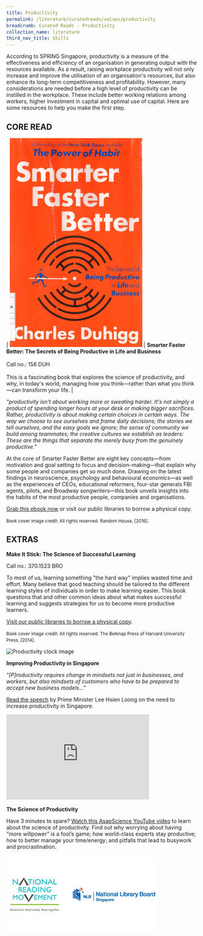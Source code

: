 ```yaml
---
title: Productivity
permalink: /literature/curatedreads/values/productivity
breadcrumb: Curated Reads - Productivity
collection_name: literature
third_nav_title: Skills
---
```


According to SPRING Singapore, productivity is a measure of the effectiveness and efficiency of an organisation in generating output with the resources available. As a result, raising workplace productivity will not only increase and improve the utilisation of an organisation's resources, but also enhance its long-term competitiveness and profitability. However, many considerations are needed before a high level of productivity can be instilled in the workplace. These include better working relations among workers, higher investment in capital and optimal use of capital. Here are some resources to help you make the first step.

## **CORE READ**

| ![Smarter faster better image](/images/literature/curatedreads/skills/Smarter-faster-better-350X552.jpg) | **Smarter Faster Better: The Secrets of Being Productive in Life and Business** <br><br> Call no.: 158 DUH <br><br>This is a fascinating book that explores the science of productivity, and why, in today's world, managing how you think—rather than what you think—can transform your life. |

_"productivity isn't about working more or sweating harder. It's not simply a product of spending longer hours at your desk or making bigger sacrifices. Rather, productivity is about making certain choices in certain ways. The way we choose to see ourselves and frame daily decisions; the stories we tell ourselves, and the easy goals we ignore; the sense of community we build among teammates; the creative cultures we establish as leaders: These are the things that separate the merely busy from the genuinely productive."_

At the core of Smarter Faster Better are eight key concepts—from motivation and goal setting to focus and decision-making—that explain why some people and companies get so much done. Drawing on the latest findings in neuroscience, psychology and behavioural economics—as well as the experiences of CEOs, educational reformers, four-star generals FBI agents, pilots, and Broadway songwriters—this book unveils insights into the habits of the most productive people, companies and organisations.

[Grab this ebook now](https://eresources.nlb.gov.sg/eReads/cms/details?uuid=ce17892d-ac27-4863-9025-57d25fb7d219) or visit our public libraries to borrow a physical copy.

<small>Book cover image credit: All rights reserved. Random House, \[2016\].</small>

## **EXTRAS**

**Make It Stick: The Science of Successful Learning**

Call no.: 370.1523 BRO

To most of us, learning something "the hard way" implies wasted time and effort. Many believe that good teaching should be tailored to the different learning styles of individuals in order to make learning easier. This book questions that and other common ideas about what makes successful learning and suggests strategies for us to become more productive learners.

[Visit our public libraries to borrow a physical copy](https://eservice.nlb.gov.sg/item_holding.aspx?bid=200303433).

<small>Book cover image credit: All rights reserved. The Belknap Press of Harvard University Press, \[2014\].</small>

![Productivity clock image](/images/literautre/curatedreads/skills/Productivity-Extra-450X265.jpg)

**Improving Productivity in Singapore**

_"\[P\]roductivity requires change in mindsets not just in businesses, and workers, but also mindsets of customers who have to be prepared to accept new business models…"_

[Read the speech](http://qr.nlb.sg/creads/productivity2) by Prime Minister Lee Hsien Loong on the need to increase productivity in Singapore.

<iframe width="377" height="225" src="https://www.youtube.com/embed/lHfjvYzr-3g" frameborder="0" allow="accelerometer; autoplay; clipboard-write; encrypted-media; gyroscope; picture-in-picture" allowfullscreen></iframe>

**The Science of Productivity**

Have 3 minutes to spare? [Watch this AsapScience YouTube video](https://www.youtube.com/watch?v=lHfjvYzr-3g) to learn about the science of productivity. Find out why worrying about having “more willpower” is a fool’s game; how world-class experts stay productive; how to better manage your time/energy; and pitfalls that lead to busywork and procrastination.

![Logos image](/images/literature/curatedreads/logos-updated.jpeg)